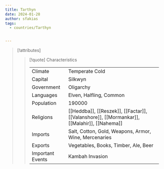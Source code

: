 ```yaml
---
title: Tarthyn
date: 2024-01-28
author: sfakias
tags:
  - countries/Tarthyn


---
```

> [!attributes]
> 
> > [!quote] Characteristics
> >
> > | | |
> > | --- | --- |
> > | Climate |  Temperate Cold |
> > | Capital |  Silkwyn |
> > | Government |  Oligarchy |
> > | Languages |  Elven, Halfling, Common |
> > | Population |  190000 |
> > | Religions |  [[Heddba]], [[Reszek]], [[Factar]], [[Valanshore]], [[Mormankar]], [[Malahir]], [[Nahema]] |
> > | Imports |  Salt, Cotton, Gold, Weapons, Armor, Wine, Mercenaries |
> > | Exports |  Vegetables, Books, Timber, Ale, Beer |
> > | Important Events |  Kambah Invasion |
